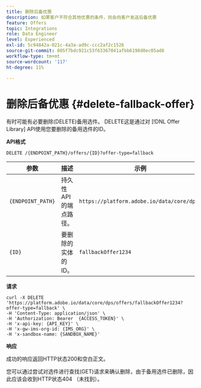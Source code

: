```yaml
---
title: 删除后备优惠
description: 如果客户不符合其他优惠的条件，则会向客户发送后备优惠
feature: Offers
topic: Integrations
role: Data Engineer
level: Experienced
exl-id: 5c94842a-021c-4a3a-ad9c-ccc2af2c1526
source-git-commit: 805f7bdc921c53f63367041afbb6198d0ec05ad8
workflow-type: tm+mt
source-wordcount: '117'
ht-degree: 11%

---
```



# 删除后备优惠 {#delete-fallback-offer}

有时可能有必要删除(DELETE)备用选件。 DELETE这是通过对 [!DNL Offer Library] API使用您要删除的备用选件的ID。

**API格式**

```http
DELETE /{ENDPOINT_PATH}/offers/{ID}?offer-type=fallback
```

| 参数 | 描述 | 示例 |
| --------- | ----------- | ------- |
| `{ENDPOINT_PATH}` | 持久性API的端点路径。 | `https://platform.adobe.io/data/core/dps/` |
| `{ID}` | 要删除的实体的ID。 | `fallbackOffer1234` |

**请求**

```shell
curl -X DELETE 'https://platform.adobe.io/data/core/dps/offers/fallbackOffer1234?offer-type=fallback' \
-H 'Content-Type: application/json' \
-H 'Authorization: Bearer  {ACCESS_TOKEN}' \
-H 'x-api-key: {API_KEY}' \
-H 'x-gw-ims-org-id: {IMS_ORG}' \
-H 'x-sandbox-name: {SANDBOX_NAME}'
```

**响应**

成功的响应返回HTTP状态200和空白正文。

您可以通过尝试对选件进行查找(GET)请求来确认删除，由于备用选件已删除，因此应该会收到HTTP状态404 （未找到）。
